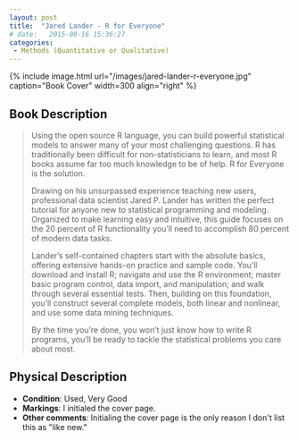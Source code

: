 ```yaml
---
layout: post
title:  "Jared Lander - R for Everyone"
# date:   2015-08-16 15:36:27
categories: 
 - Methods (Quantitative or Qualitative)
---
```



{% include image.html url="/images/jared-lander-r-everyone.jpg" caption="Book Cover" width=300 align="right" %}

## Book Description

> Using the open source R language, you can build powerful statistical models to answer many of your most challenging questions. R has traditionally been difficult for non-statisticians to learn, and most R books assume far too much knowledge to be of help. R for Everyone is the solution.
> 
> Drawing on his unsurpassed experience teaching new users, professional data scientist Jared P. Lander has written the perfect tutorial for anyone new to statistical programming and modeling. Organized to make learning easy and intuitive, this guide focuses on the 20 percent of R functionality you’ll need to accomplish 80 percent of modern data tasks.
> 
> Lander’s self-contained chapters start with the absolute basics, offering extensive hands-on practice and sample code. You’ll download and install R; navigate and use the R environment; master basic program control, data import, and manipulation; and walk through several essential tests. Then, building on this foundation, you’ll construct several complete models, both linear and nonlinear, and use some data mining techniques.
> 
> By the time you’re done, you won’t just know how to write R programs, you’ll be ready to tackle the statistical problems you care about most.

## Physical Description

- **Condition**: Used, Very Good
- **Markings**: I initialed the cover page.
- **Other comments**: Initialing the cover page is the only reason I don't list this as "like new."
